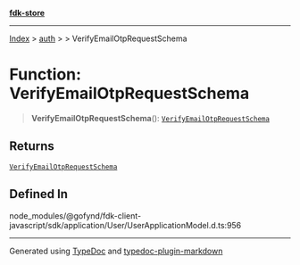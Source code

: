 [**fdk-store**](../../../README.md)
***

[Index](../../../API.md) > [auth](../../README.md) > [<internal>](../README.md) > VerifyEmailOtpRequestSchema

# Function: VerifyEmailOtpRequestSchema

> **VerifyEmailOtpRequestSchema**(): [`VerifyEmailOtpRequestSchema`](../type-aliases/type-alias.VerifyEmailOtpRequestSchema.md)

## Returns

[`VerifyEmailOtpRequestSchema`](../type-aliases/type-alias.VerifyEmailOtpRequestSchema.md)

## Defined In

node\_modules/@gofynd/fdk-client-javascript/sdk/application/User/UserApplicationModel.d.ts:956

***
Generated using [TypeDoc](https://typedoc.org/) and [typedoc-plugin-markdown](https://www.npmjs.com/package/typedoc-plugin-markdown)
